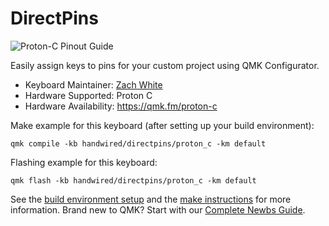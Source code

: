 # DirectPins

![Proton-C Pinout Guide](https://i.imgur.com/NqsqmdF.png)

Easily assign keys to pins for your custom project using QMK Configurator.

* Keyboard Maintainer: [Zach White](https://github.com/skullydazed)
* Hardware Supported: Proton C
* Hardware Availability: https://qmk.fm/proton-c

Make example for this keyboard (after setting up your build environment):

    qmk compile -kb handwired/directpins/proton_c -km default

Flashing example for this keyboard:

    qmk flash -kb handwired/directpins/proton_c -km default

See the [build environment setup](https://docs.qmk.fm/#/getting_started_build_tools) and the [make instructions](https://docs.qmk.fm/#/getting_started_make_guide) for more information. Brand new to QMK? Start with our [Complete Newbs Guide](https://docs.qmk.fm/#/newbs).
